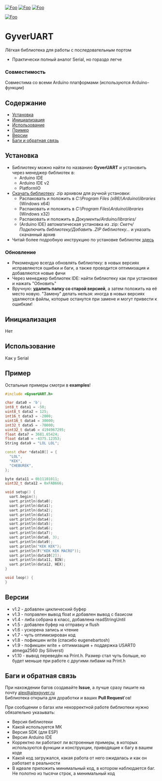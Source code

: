 [![Foo](https://img.shields.io/badge/Version-1.10-brightgreen.svg?style=flat-square)](#versions)
[![Foo](https://img.shields.io/badge/Website-AlexGyver.ru-blue.svg?style=flat-square)](https://alexgyver.ru/)
[![Foo](https://img.shields.io/badge/%E2%82%BD$%E2%82%AC%20%D0%9D%D0%B0%20%D0%BF%D0%B8%D0%B2%D0%BE-%D1%81%20%D1%80%D1%8B%D0%B1%D0%BA%D0%BE%D0%B9-orange.svg?style=flat-square)](https://alexgyver.ru/support_alex/)

[![Foo](https://img.shields.io/badge/README-ENGLISH-brightgreen.svg?style=for-the-badge)](https://github-com.translate.goog/GyverLibs/GyverUART?_x_tr_sl=ru&_x_tr_tl=en)

# GyverUART
Лёгкая библиотека для работы с последовательным портом
- Практически полный аналог Serial, но гораздо легче

### Совместимость
Совместима со всеми Arduino платформами (используются Arduino-функции)

## Содержание
- [Установка](#install)
- [Инициализация](#init)
- [Использование](#usage)
- [Пример](#example)
- [Версии](#versions)
- [Баги и обратная связь](#feedback)

<a id="install"></a>
## Установка
- Библиотеку можно найти по названию **GyverUART** и установить через менеджер библиотек в:
    - Arduino IDE
    - Arduino IDE v2
    - PlatformIO
- [Скачать библиотеку](https://github.com/GyverLibs/GyverUART/archive/refs/heads/main.zip) .zip архивом для ручной установки:
    - Распаковать и положить в *C:\Program Files (x86)\Arduino\libraries* (Windows x64)
    - Распаковать и положить в *C:\Program Files\Arduino\libraries* (Windows x32)
    - Распаковать и положить в *Документы/Arduino/libraries/*
    - (Arduino IDE) автоматическая установка из .zip: *Скетч/Подключить библиотеку/Добавить .ZIP библиотеку…* и указать скачанный архив
- Читай более подробную инструкцию по установке библиотек [здесь](https://alexgyver.ru/arduino-first/#%D0%A3%D1%81%D1%82%D0%B0%D0%BD%D0%BE%D0%B2%D0%BA%D0%B0_%D0%B1%D0%B8%D0%B1%D0%BB%D0%B8%D0%BE%D1%82%D0%B5%D0%BA)
### Обновление
- Рекомендую всегда обновлять библиотеку: в новых версиях исправляются ошибки и баги, а также проводится оптимизация и добавляются новые фичи
- Через менеджер библиотек IDE: найти библиотеку как при установке и нажать "Обновить"
- Вручную: **удалить папку со старой версией**, а затем положить на её место новую. "Замену" делать нельзя: иногда в новых версиях удаляются файлы, которые останутся при замене и могут привести к ошибкам!


<a id="init"></a>
## Инициализация
Нет

<a id="usage"></a>
## Использование
Как у Serial

<a id="example"></a>
## Пример
Остальные примеры смотри в **examples**!
```cpp
#include <GyverUART.h>

char data0 = 'b';
int8_t data1 = -50;
uint8_t data2 = 125;
int16_t data3 = -2000;
uint16_t data4 = 30000;
int32_t data5 = -70000;
uint32_t data6 = 4194967295;
float data7 = 3681.65424;
float data8 = -4375.12353;
String data9 = "LOL LOL";

const char *data10[] = {
  "LOL",
  "KEK",
  "CHEBUREK",
};

byte data11 = 0b11101011;
uint32_t data12 = 0xFAB666;

void setup() {
  uart.begin();
  uart.println(data0);
  uart.println(data1);
  uart.println(data2);
  uart.println(data3);
  uart.println(data4);
  uart.println(data5);
  uart.println(data6);
  uart.println(data7);
  uart.println(data8, 3);
  uart.println(data9);
  uart.println("KEK KEK");
  uart.println(F("KEK KEK MACRO"));
  uart.println(data10[2]);
  uart.println(data11, BIN);
  uart.println(data12, HEX);
}

void loop() {
}
```

<a id="versions"></a>
## Версии
- v1.2 - добавлен циклический буфер
- v1.3 - поправлен вывод float и добавлен вывод с базисом
- v1.4 - либа собрана в класс, добавлена readStringUntil
- v1.5 - добавлен буфер на отправку и flush
- v1.6 - ускорена запись и чтение
- v1.7 - чуть оптимизирован код
- v1.8 - пофикшен write (спасибо eugenebartosh)
- v1.9 - пофикшен write + оптимизация + поддержка USART0 atmega2560 (by Siliverst)
- v1.10 - вывод переведён на Print.h. Размер стал чуть больше, но будет меньше при работе с другими либами на Print.h

<a id="feedback"></a>
## Баги и обратная связь
При нахождении багов создавайте **Issue**, а лучше сразу пишите на почту [alex@alexgyver.ru](mailto:alex@alexgyver.ru)  
Библиотека открыта для доработки и ваших **Pull Request**'ов!


При сообщении о багах или некорректной работе библиотеки нужно обязательно указывать:
- Версия библиотеки
- Какой используется МК
- Версия SDK (для ESP)
- Версия Arduino IDE
- Корректно ли работают ли встроенные примеры, в которых используются функции и конструкции, приводящие к багу в вашем коде
- Какой код загружался, какая работа от него ожидалась и как он работает в реальности
- В идеале приложить минимальный код, в котором наблюдается баг. Не полотно из тысячи строк, а минимальный код
